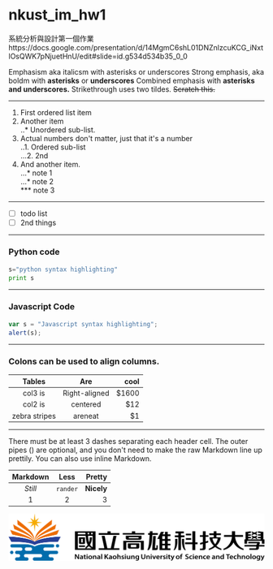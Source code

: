 # nkust_im_hw1
系統分析與設計第一個作業https://docs.google.com/presentation/d/14MgmC6shL01DNZnlzcuKCG_iNxtlOsQWK7pNjuetHnU/edit#slide=id.g534d534b35_0_0

Emphasism aka italicsm with asterisks or underscores
Strong emphasis, aka boldm with **asterisks** or **underscores**
Combined emphasis with **asterisks and underscores.**
Strikethrough uses two tildes. ~~Scratch this.~~

---
1. First ordered list item
2. Another item <br>
..*  Unordered sub-list.
4. Actual numbers don't matter, just that it's a number</br>
..1. Ordered sub-list</br>
...2. 2nd
5. And another item.</br>
...* note 1</br>
...* note 2</br>
***  note 3
---
- [ ] todo list
- [ ] 2nd things
---
### Python code
```python
s="python syntax highlighting"
print s

```
---
### Javascript Code
```js
var s = "Javascript syntax highlighting";
alert(s);
```
---
### Colons can be used to align columns.

|      Tables   |      Are      |  cool |
|:-------------:|:-------------:| -----:|
|    col3 is    | Right-aligned | $1600 |
|    col2 is    |   centered    |   $12 |
| zebra stripes |    areneat    |    $1 |

---
<p>There must be at least 3 dashes separating each header cell.
The outer pipes () are optional, and you don't need to make the
raw Markdown line up prettily. You can also use inline Markdown.</p>

| Markdown |   Less   |     Pretty |
|:--------:|:--------:| ----------:|
| *Still*  | `rander` | **Nicely** |
|    1     |    2     |          3 |

![NKUST](182513897.png)
